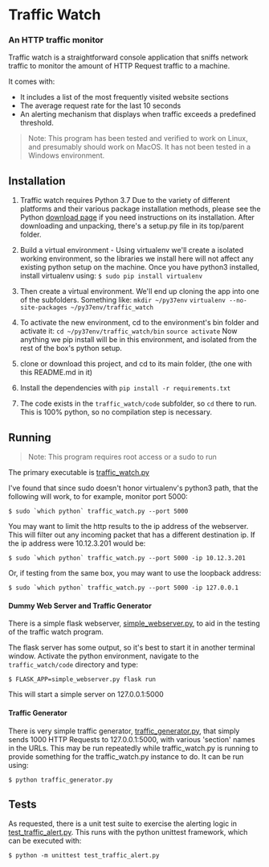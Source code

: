 
# Traffic Watch

### An HTTP traffic monitor

Traffic watch is a straightforward console application that sniffs network traffic to monitor the amount of HTTP Request traffic to a machine.

It comes with:
- It includes a list of the most frequently visited website sections
- The average request rate for the last 10 seconds
- An alerting mechanism that displays when traffic exceeds a predefined threshold. 

> Note: This program has been tested and verified to work on Linux, and presumably should work on MacOS. It has not been tested in a Windows environment.

## Installation
1. Traffic watch requires Python 3.7
Due to the variety of different platforms and their various package installation methods, please see the Python [download page](https://www.python.org/downloads/) if you need instructions on its installation. After downloading and unpacking, there's a setup.py file in its top/parent folder.

2. Build a virtual environment - Using virtualenv we'll create a isolated working environment, so the libraries we install here will not affect any existing python setup on the machine. Once you have python3 installed, install virtualenv using:
`$ sudo pip install virtualenv `

3. Then create a virtual environment. We'll end up cloning the app into one of the subfolders. Something like:
`mkdir ~/py37env`
`virtualenv --no-site-packages ~/py37env/traffic_watch`

4. To activate the new environment, cd to the environment's bin folder and activate it:
`cd ~/py37env/traffic_watch/bin`
`source activate`
Now anything we pip install will be in this environment, and isolated from the rest of the box's python setup.
5. clone or download this project, and cd to its main folder, (the one with this README.md in it)
6. Install the dependencies with `pip install -r requirements.txt`
7. The code exists in the `traffic_watch/code` subfolder, so `cd` there to run. This is 100% python, so no compilation step is necessary. 

## Running

>Note: This program requires root access or a sudo to run

The primary executable is [traffic_watch.py](https://github.com/decker-prime/traffic_watch/blob/master/code/traffic_watch.py "traffic_watch.py")

I've found that since sudo doesn't honor virtualenv's python3 path, that the following will work, to for example, monitor port 5000:

``$ sudo `which python` traffic_watch.py --port 5000``

You may want to limit the http results to the ip address of the webserver. This will filter out any incoming packet that has a different destination ip. If the ip address were 10.12.3.201 would be:

``$ sudo `which python` traffic_watch.py --port 5000 -ip 10.12.3.201``

Or, if testing from the same box, you may want to use the loopback address:

``$ sudo `which python` traffic_watch.py --port 5000 -ip 127.0.0.1``

#### Dummy Web Server and Traffic Generator

There is a simple flask webserver, [simple_webserver.py](https://github.com/decker-prime/traffic_watch/blob/master/code/simple_webserver.py "simple_webserver.py"), to aid in the testing of the traffic watch program.

The flask server has some output, so it's best to start it in another terminal window. Activate the python environment, navigate to the `traffic_watch/code` directory and type:

`$ FLASK_APP=simple_webserver.py flask run`

This will start a simple server on 127.0.0.1:5000

#### Traffic Generator
There is very simple traffic generator, [traffic_generator.py](https://github.com/decker-prime/traffic_watch/blob/master/code/traffic_generator.py "traffic_generator.py"), that simply sends 1000 HTTP Requests to 127.0.0.1:5000, with various 'section' names in the URLs. This may be run repeatedly while traffic_watch.py is running to provide something for the traffic_watch.py instance to do. It can be run using:

`$ python traffic_generator.py`

## Tests 
As requested, there is a unit test suite to exercise the alerting logic in [test_traffic_alert.py](https://github.com/decker-prime/traffic_watch/blob/master/code/test_traffic_alert.py "test_traffic_alert.py").  This runs with the python unittest framework, which can be executed with:

`$ python -m unittest test_traffic_alert.py`

